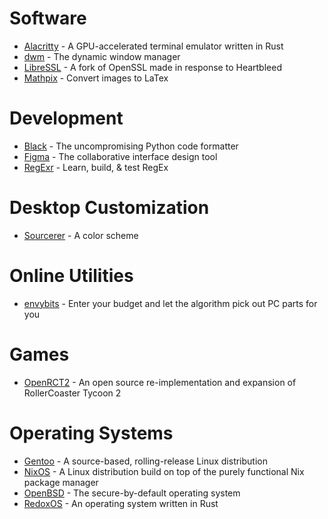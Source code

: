 # Software
* [Alacritty](../../../../jwilm/alacritty) - A GPU-accelerated terminal emulator written in Rust
* [dwm](https://dwm.suckless.org/) - The dynamic window manager
* [LibreSSL](https://libressl.org/) - A fork of OpenSSL made in response to Heartbleed
* [Mathpix](https://mathpix.com/) - Convert images to LaTex

# Development
* [Black](../../../../python/black) - The uncompromising Python code formatter
* [Figma](https://figma.com/) - The collaborative interface design tool
* [RegExr](https://regexr.com/) - Learn, build, & test RegEx

# Desktop Customization
* [Sourcerer](https://sourcerer.xero.nu/) - A color scheme

# Online Utilities
* [envybits](https://envybits.com/) - Enter your budget and let the algorithm pick out PC parts for you

# Games
* [OpenRCT2](https://openrct2.org/) - An open source re-implementation and expansion of RollerCoaster Tycoon 2

# Operating Systems
* [Gentoo](https://gentoo.org/) - A source-based, rolling-release Linux distribution
* [NixOS](https://nixos.org/) - A Linux distribution build on top of the purely functional Nix package manager
* [OpenBSD](https://openbsd.org/) - The secure-by-default operating system
* [RedoxOS](https://redox-os.org/) - An operating system written in Rust
